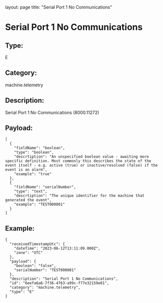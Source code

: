 layout: page
title: "Serial Port 1 No Communications"

# Serial Port 1 No Communications

## Type:

E

## Category:

machine.telemetry

## Description: 

Serial Port 1 No Communications (8000.11272)

## Payload:

```
[
  {
    "fieldName": "boolean",
    "type": "boolean",
    "descrtiption": "An unspecified boolean value - awaiting more specific definition. Most commonly this describes the state of the event itself - e.g. active (true) or inactive/resolved (false) if the event is an alarm",
    "example": "true"
  },
  {
    "fieldName": "serialNumber",
    "type": "text",
    "descrtiption": "The unique identifier for the machine that generated the event",
    "example": "TEST000001"
  }
]
```

## Example:

```
{
  "receivedTimestampUtc": {
    "dateTime": "2023-06-12T13:11:09.000Z",
    "zone": "UTC"
  },
  "payload": {
    "boolean": "false",
    "serialNumber": "TEST000001"
  },
  "description": "Serial Port 1 No Communications",
  "id": "6eefa6a6-7f36-4763-a99c-f77e32159e01",
  "category": "machine.telemetry",
  "type": "E"
}
```
